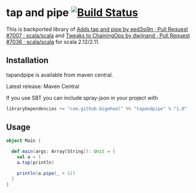 # tap and pipe [![Build Status](https://travis-ci.com/bigwheel/tapandpipe.svg?branch=master)](https://travis-ci.com/bigwheel/tapandpipe)

This is backported library of
[Adds tap and pipe by eed3si9n · Pull Request \#7007 · scala/scala](https://github.com/scala/scala/pull/7007)
and
[Tweaks to ChainingOps by dwijnand · Pull Request \#7036 · scala/scala](https://github.com/scala/scala/pull/7036)
for scala 2.12/2.11.

## Installation

tapandpipe is available from maven central.

Latest release: Maven Central

If you use SBT you can include spray-json in your project with

```scala
libraryDependencies += "com.github.bigwheel" %% "tapandpipe" % "1.0"
```

## Usage

```scala
object Main {

  def main(args: Array[String]): Unit = {
    val a = 1
    a.tap(println)

    println(a.pipe(_ + 1))
  }
}
```
